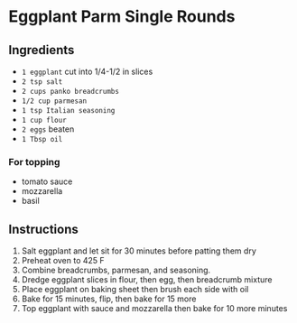 # Eggplant Parm Single Rounds

## Ingredients

- `1 eggplant` cut into 1/4-1/2 in slices
- `2 tsp salt`
- `2 cups panko breadcrumbs`
- `1/2 cup parmesan`
- `1 tsp Italian seasoning`
- `1 cup flour`
- `2 eggs` beaten
- `1 Tbsp oil`

### For topping

- tomato sauce
- mozzarella
- basil

## Instructions

1. Salt eggplant and let sit for 30 minutes before patting them dry
1. Preheat oven to 425 F
1. Combine breadcrumbs, parmesan, and seasoning.
1. Dredge eggplant slices in flour, then egg, then breadcrumb mixture
1. Place eggplant on baking sheet then brush each side with oil
1. Bake for 15 minutes, flip, then bake for 15 more
1. Top eggplant with sauce and mozzarella then bake for 10 more minutes